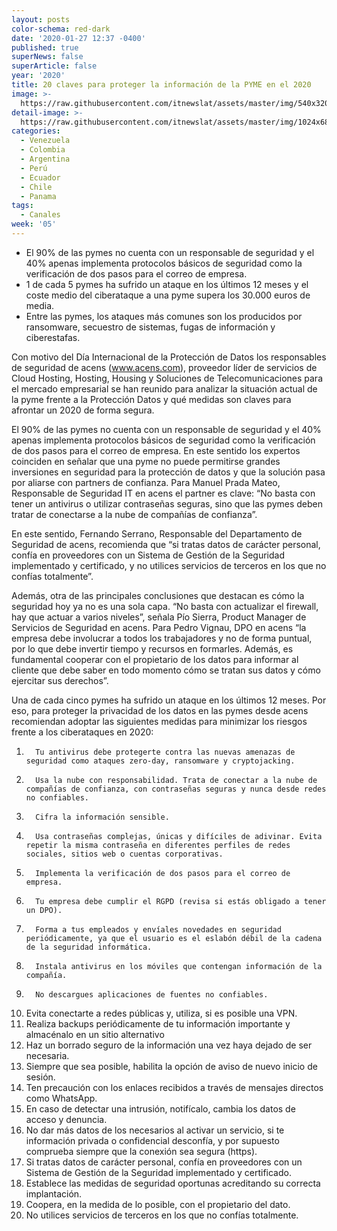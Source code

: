 ```yaml
---
layout: posts
color-schema: red-dark
date: '2020-01-27 12:37 -0400'
published: true
superNews: false
superArticle: false
year: '2020'
title: 20 claves para proteger la información de la PYME en el 2020
image: >-
  https://raw.githubusercontent.com/itnewslat/assets/master/img/540x320/Pymes-p.jpg
detail-image: >-
  https://raw.githubusercontent.com/itnewslat/assets/master/img/1024x680/Pymes-g.jpg
categories:
  - Venezuela
  - Colombia
  - Argentina
  - Perú
  - Ecuador
  - Chile
  - Panama
tags:
  - Canales
week: '05'
---
```

- El 90% de las pymes no cuenta con un responsable de seguridad y el 40% apenas implementa protocolos básicos de seguridad como la verificación de dos pasos para el correo de empresa.
- 1 de cada 5 pymes ha sufrido un ataque en los últimos 12 meses y el coste medio del ciberataque a una pyme supera los 30.000 euros de media.
- Entre las pymes, los ataques más comunes son los producidos por ransomware, secuestro de sistemas, fugas de información y ciberestafas.

Con motivo del Día Internacional de la Protección de Datos los responsables de seguridad de acens (www.acens.com), proveedor líder de servicios de Cloud Hosting, Hosting, Housing y Soluciones de Telecomunicaciones para el mercado empresarial se han reunido para analizar la situación actual de la pyme frente a la Protección Datos y qué medidas son claves para afrontar un 2020 de forma segura.
 
El 90% de las pymes no cuenta con un responsable de seguridad y el 40% apenas implementa protocolos básicos de seguridad como la verificación de dos pasos para el correo de empresa. En este sentido los expertos coinciden en señalar que una pyme no puede permitirse grandes inversiones en seguridad para la protección de datos y que la solución pasa por aliarse con partners de confianza. Para Manuel Prada Mateo, Responsable de Seguridad IT en acens el partner es clave: “No basta con tener un antivirus o utilizar contraseñas seguras, sino que las pymes deben tratar de conectarse a la nube de compañías de confianza”.
 
En este sentido, Fernando Serrano, Responsable del Departamento de Seguridad de acens, recomienda que “si tratas datos de carácter personal, confía en proveedores con un Sistema de Gestión de la Seguridad implementado y certificado, y no utilices servicios de terceros en los que no confías totalmente”.
 
Además, otra de las principales conclusiones que destacan es cómo la seguridad hoy ya no es una sola capa. “No basta con actualizar el firewall, hay que actuar a varios niveles”, señala Pío Sierra, Product Manager de Servicios de Seguridad en acens. Para Pedro Vignau, DPO en acens “la empresa debe involucrar a todos los trabajadores y no de forma puntual, por lo que debe invertir tiempo y recursos en formarles. Además, es fundamental cooperar con el propietario de los datos para informar al cliente que debe saber en todo momento cómo se tratan sus datos y cómo ejercitar sus derechos”.
 
Una de cada cinco pymes ha sufrido un ataque en los últimos 12 meses. Por eso, para proteger la privacidad de los datos en las pymes desde acens recomiendan adoptar las siguientes medidas para minimizar los riesgos frente a los ciberataques en 2020:
 
1.       Tu antivirus debe protegerte contra las nuevas amenazas de seguridad como ataques zero-day, ransomware y cryptojacking.
2.       Usa la nube con responsabilidad. Trata de conectar a la nube de compañías de confianza, con contraseñas seguras y nunca desde redes no confiables.
3.       Cifra la información sensible.
4.       Usa contraseñas complejas, únicas y difíciles de adivinar. Evita repetir la misma contraseña en diferentes perfiles de redes sociales, sitios web o cuentas corporativas.
5.       Implementa la verificación de dos pasos para el correo de empresa.
6.       Tu empresa debe cumplir el RGPD (revisa si estás obligado a tener un DPO).
7.       Forma a tus empleados y envíales novedades en seguridad periódicamente, ya que el usuario es el eslabón débil de la cadena de la seguridad informática.
8.       Instala antivirus en los móviles que contengan información de la compañía.
9.       No descargues aplicaciones de fuentes no confiables.
10.    Evita conectarte a redes públicas y, utiliza, si es posible una VPN.
11.    Realiza backups periódicamente de tu información importante y almacénalo en un sitio alternativo
12.    Haz un borrado seguro de la información una vez haya dejado de ser necesaria.
13.    Siempre que sea posible, habilita la opción de aviso de nuevo inicio de sesión.
14.    Ten precaución con los enlaces recibidos a través de mensajes directos como WhatsApp.
15.    En caso de detectar una intrusión, notifícalo, cambia los datos de acceso y denuncia.
16.    No dar más datos de los necesarios al activar un servicio, si te información privada o confidencial desconfía, y por supuesto comprueba siempre que la conexión sea segura (https).
17.    Si tratas datos de carácter personal, confía en proveedores con un Sistema de Gestión de la Seguridad implementado y certificado.
18.    Establece las medidas de seguridad oportunas acreditando su correcta implantación. 
19.    Coopera, en la medida de lo posible, con el propietario del dato.
20.    No utilices servicios de terceros en los que no confías totalmente.
